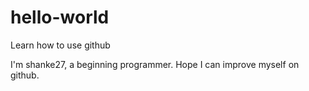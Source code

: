# hello-world
Learn how to use github

I'm shanke27, a beginning programmer. Hope I can improve myself on github.
